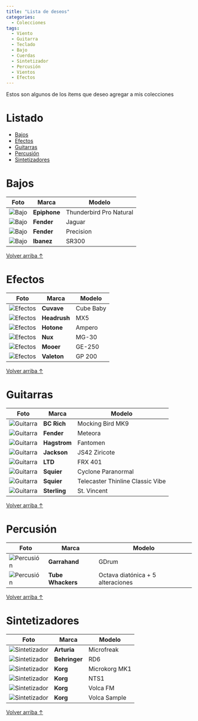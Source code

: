 ```yaml
---
title: "Lista de deseos"
categories:
  - Colecciones
tags:
  - Viento
  - Guitarra
  - Teclado
  - Bajo
  - Cuerdas
  - Sintetizador
  - Percusión
  - Vientos
  - Efectos
---
```


Estos son algunos de los ítems que deseo agregar a mis colecciones

# Listado

- [Bajos](#bajos)
- [Efectos](#efectos)
- [Guitarras](#guitarras)
- [Percusión](#percusión)
- [Sintetizadores](#sintetizadores)

# Bajos

| Foto                                                                | Marca        | Modelo                  |
| ------------------------------------------------------------------- | ------------ | ----------------------- |
| ![Bajo](/assets/images/deseos/epiphone-thunderbird-pro-natural.jpg) | **Epiphone** | Thunderbird Pro Natural |
| ![Bajo](/assets/images/deseos/fender-jaguar.jpg)                    | **Fender**   | Jaguar                  |
| ![Bajo](/assets/images/deseos/fender-precision.jpg)                 | **Fender**   | Precision               |
| ![Bajo](/assets/images/deseos/ibanez-sr300.jpg)                     | **Ibanez**   | SR300                   |

<a href="#listado" class="back-to-top">Volver arriba ↑</a>

# Efectos

| Foto                                                   | Marca        | Modelo    |
| ------------------------------------------------------ | ------------ | --------- |
| ![Efectos](/assets/images/deseos/cuvave-cube-baby.jpg) | **Cuvave**   | Cube Baby |
| ![Efectos](/assets/images/deseos/headrush-mx5.jpg)     | **Headrush** | MX5       |
| ![Efectos](/assets/images/deseos/hotone-ampero.jpg)    | **Hotone**   | Ampero    |
| ![Efectos](/assets/images/deseos/nux-mg-30.jpg)        | **Nux**      | MG-30     |
| ![Efectos](/assets/images/deseos/mooer-ge250.jpg)      | **Mooer**    | GE-250    |
| ![Efectos](/assets/images/deseos/valeton-gp200.jpg)    | **Valeton**  | GP 200    |

<a href="#listado" class="back-to-top">Volver arriba ↑</a>

# Guitarras

| Foto                                                                           | Marca        | Modelo                           |
| ------------------------------------------------------------------------------ | ------------ | -------------------------------- |
| ![Guitarra](/assets/images/deseos/bc-rich-mocking-bird.jpg)                    | **BC Rich**  | Mocking Bird MK9                 |
| ![Guitarra](/assets/images/deseos/fender-meteora.jpg)                          | **Fender**   | Meteora                          |
| ![Guitarra](/assets/images/deseos/hagstrom-fantomen.jpg)                       | **Hagstrom** | Fantomen                         |
| ![Guitarra](/assets/images/deseos/jackson-js42.jpg)                            | **Jackson**  | JS42 Ziricote                    |
| ![Guitarra](/assets/images/deseos/ltd-frx401.jpg)                              | **LTD**      | FRX 401                          |
| ![Guitarra](/assets/images/deseos/squier-cyclone-paranormal.jpg)               | **Squier**   | Cyclone Paranormal               |
| ![Guitarra](/assets/images/deseos/squier-telecaster-thinline-classic-vibe.jpg) | **Squier**   | Telecaster Thinline Classic Vibe |
| ![Guitarra](/assets/images/deseos/sterling-st-vincent.jpg)                     | **Sterling** | St. Vincent                      |

<a href="#listado" class="back-to-top">Volver arriba ↑</a>

# Percusión

| Foto                                                  | Marca             | Modelo                            |
| ----------------------------------------------------- | ----------------- | --------------------------------- |
| ![Percusión](/assets/images/deseos/garrahand.jpg)     | **Garrahand**     | GDrum                             |
| ![Percusión](/assets/images/deseos/tube-whackers.jpg) | **Tube Whackers** | Octava diatónica + 5 alteraciones |

<a href="#listado" class="back-to-top">Volver arriba ↑</a>

# Sintetizadores

| Foto                                                          | Marca         | Modelo        |
| ------------------------------------------------------------- | ------------- | ------------- |
| ![Sintetizador](/assets/images/deseos/arturia-microfreak.jpg) | **Arturia**   | Microfreak    |
| ![Sintetizador](/assets/images/deseos/behringer-rd6.jpg)      | **Behringer** | RD6           |
| ![Sintetizador](/assets/images/deseos/korg-microkorg-mk1.jpg) | **Korg**      | Microkorg MK1 |
| ![Sintetizador](/assets/images/deseos/korg-nts1.jpg)          | **Korg**      | NTS1          |
| ![Sintetizador](/assets/images/deseos/korg-volca-fm.jpg)      | **Korg**      | Volca FM      |
| ![Sintetizador](/assets/images/deseos/korg-volca-sample.jpg)  | **Korg**      | Volca Sample  |

<a href="#listado" class="back-to-top">Volver arriba ↑</a>
